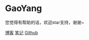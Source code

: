 <!-- 封面配置 -->

<!-- 图标 -->
<!-- <img width="180px" style="border-radius: 50%" bor src="./doc/icon/favicon2.ico"> -->

# GaoYang

您觉得有帮助的话，欢迎star支持，谢谢~

[博客](/docs/blog/)
[笔记](/docs/notes/)
[Github](https://github.com/GaoYangBenYang)